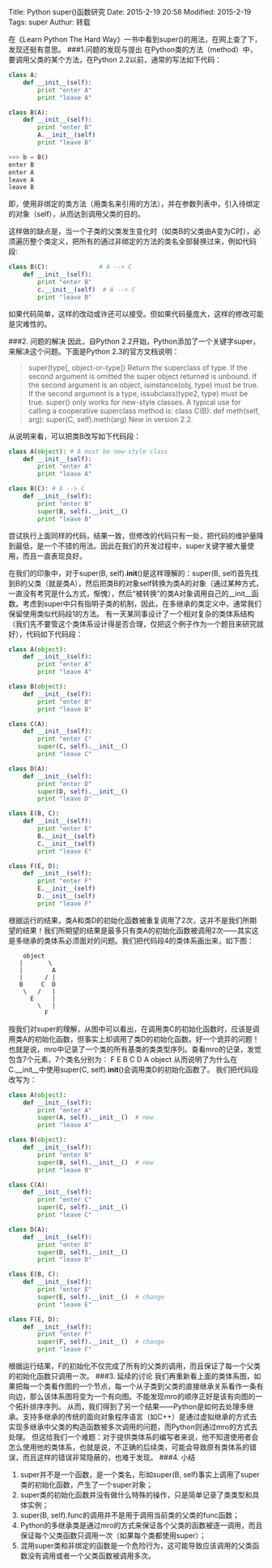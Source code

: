 Title: Python super()函数研究
Date: 2015-2-19 20:58
Modified: 2015-2-19
Tags: super
Authur: 转载


在《Learn Python The Hard Way》一书中看到super()的用法，在网上查了下，发现还挺有意思。
###1.问题的发现与提出
在Python类的方法（method）中，要调用父类的某个方法，在Python 2.2以前，通常的写法如下代码：

```python
class A:
	def __init__(self):
		print "enter A"
		print "leave A"

class B(A):
	def __init__(self):
		print "enter B"
		A.__init__(self)
		print "leave B"

>>> b = B()
enter B
enter A
leave A
leave B
```

即，使用非绑定的类方法（用类名来引用的方法），并在参数列表中，引入待绑定的对象（self），从而达到调用父类的目的。

这样做的缺点是，当一个子类的父类发生变化时（如类B的父类由A变为C时），必须遍历整个类定义，把所有的通过非绑定的方法的类名全部替换过来，例如代码段:　

```python
class B(C):              # A --> C
	def __init__(self):
		print "enter B"
		c.__init__(self)  # A --> C
		print "leave B"
```
如果代码简单，这样的改动或许还可以接受。但如果代码量庞大，这样的修改可能是灾难性的。

###2. 问题的解决
因此，自Python 2.2开始，Python添加了一个关键字super，来解决这个问题。下面是Python 2.3的官方文档说明：
>  super(type[, object-or-type])
  Return the superclass of type. If the second argument is omitted the super object
  returned is unbound. If the second argument is an object, isinstance(obj, type)
  must be true. If the second argument is a type, issubclass(type2, type) must be
  true. super() only works for new-style classes.
  A typical use for calling a cooperative superclass method is:
   class C(B):
       def meth(self, arg):
           super(C, self).meth(arg)
  New in version 2.2.

从说明来看，可以把类B改写如下代码段：

```python
class A(object): # A must be new-style class
	def __init__(self):
		print "enter A"
		print "leave A"

class B(C): # A --> C
	def __init__(self):
		print "enter B"
		super(B, self).__init__()
		print "leave B"
```
尝试执行上面同样的代码，结果一致，但修改的代码只有一处，把代码的维护量降到最低，是一个不错的用法。因此在我们的开发过程中，super关键字被大量使用，而且一直表现良好。

在我们的印象中，对于super(B, self).__init__()是这样理解的：super(B, self)首先找到B的父类（就是类A），然后把类B的对象self转换为类A的对象（通过某种方式，一直没有考究是什么方式，惭愧），然后“被转换”的类A对象调用自己的__init__函数。考虑到super中只有指明子类的机制，因此，在多继承的类定义中，通常我们保留使用类似代码段1的方法。
有一天某同事设计了一个相对复杂的类体系结构（我们先不要管这个类体系设计得是否合理，仅把这个例子作为一个题目来研究就好），代码如下代码段：

```python
class A(object):
	def __init__(self):
   		print "enter A"
   		print "leave A"

class B(object):
	def __init__(self):
   		print "enter B"
   		print "leave B"

class C(A):
	def __init__(self):
		print "enter C"
		super(C, self).__init__()
		print "leave C"

class D(A):
	def __init__(self):
   		print "enter D"
   		super(D, self).__init__()
   		print "leave D"

class E(B, C):
	def __init__(self):
   		print "enter E"
   		B.__init__(self)
   		C.__init__(self)
   		print "leave E"

class F(E, D):
	def __init__(self):
		print "enter F"
   		E.__init__(self)
   		D.__init__(self)
   		print "leave F"
```
根据运行的结果，类A和类D的初始化函数被重复调用了2次，这并不是我们所期望的结果！我们所期望的结果是最多只有类A的初始化函数被调用2次——其实这是多继承的类体系必须面对的问题。我们把代码段4的类体系画出来，如下图：

```
    object
   |       \
   |        A
   |      / |
   B     C  D
    \   /   |
      E     |
        \   |
          F
```
按我们对super的理解，从图中可以看出，在调用类C的初始化函数时，应该是调用类A的初始化函数，但事实上却调用了类D的初始化函数。好一个诡异的问题！
也就是说，mro中记录了一个类的所有基类的类类型序列。查看mro的记录，发觉包含7个元素，7个类名分别为：
 F E B C D A object
从而说明了为什么在C.__init__中使用super(C, self).__init__()会调用类D的初始化函数了。
我们把代码段改写为：

```python
class A(object):
	def __init__(self):
   		print "enter A"
   		super(A, self).__init__()  # new
   		print "leave A"

class B(object):
	def __init__(self):
   		print "enter B"
   		super(B, self).__init__()  # new
   		print "leave B"

class C(A):
	def __init__(self):
   		print "enter C"
   		super(C, self).__init__()
   		print "leave C"

class D(A):
	def __init__(self):
   		print "enter D"
   		super(D, self).__init__()
   		print "leave D"

class E(B, C):
	def __init__(self):
   		print "enter E"
   		super(E, self).__init__()  # change
   		print "leave E"

class F(E, D):
	def __init__(self):
   		print "enter F"
   		super(F, self).__init__()  # change
   		print "leave F"
```
根据运行结果，F的初始化不仅完成了所有的父类的调用，而且保证了每一个父类的初始化函数只调用一次。
###3. 延续的讨论
我们再重新看上面的类体系图，如果把每一个类看作图的一个节点，每一个从子类到父类的直接继承关系看作一条有向边，那么该体系图将变为一个有向图。不能发现mro的顺序正好是该有向图的一个拓扑排序序列。
从而，我们得到了另一个结果——Python是如何去处理多继承。支持多继承的传统的面向对象程序语言（如C++）是通过虚拟继承的方式去实现多继承中父类的构造函数被多次调用的问题，而Python则通过mro的方式去处理。
但这给我们一个难题：对于提供类体系的编写者来说，他不知道使用者会怎么使用他的类体系，也就是说，不正确的后续类，可能会导致原有类体系的错误，而且这样的错误非常隐蔽的，也难于发现。
###4. 小结
1. super并不是一个函数，是一个类名，形如super(B, self)事实上调用了super类的初始化函数，产生了一个super对象；
2. super类的初始化函数并没有做什么特殊的操作，只是简单记录了类类型和具体实例；
3. super(B, self).func的调用并不是用于调用当前类的父类的func函数；
4. Python的多继承类是通过mro的方式来保证各个父类的函数被逐一调用，而且保证每个父类函数只调用一次（如果每个类都使用super）；
5. 混用super类和非绑定的函数是一个危险行为，这可能导致应该调用的父类函数没有调用或者一个父类函数被调用多次。
